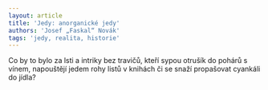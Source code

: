 ```yaml
---
layout: article
title: 'Jedy: anorganické jedy'
authors: 'Josef „Faskal“ Novák'
tags: 'jedy, realita, historie'
---
```


Co by to bylo za lsti a intriky bez travičů,
kteří sypou otrušík do pohárů s
vínem, napouštějí jedem rohy listů v
knihách či se snaží propašovat cyankáli
do jídla?
